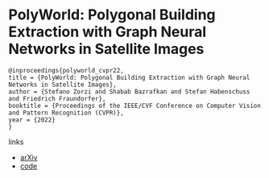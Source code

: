 # PolyWorld: Polygonal Building Extraction with Graph Neural Networks in Satellite Images

```
@inproceedings{polyworld_cvpr22,
title = {PolyWorld: Polygonal Building Extraction with Graph Neural Networks in Satellite Images},
author = {Stefano Zorzi and Shabab Bazrafkan and Stefan Habenschuss and Friedrich Fraundorfer},
booktitle = {Proceedings of the IEEE/CVF Conference on Computer Vision and Pattern Recognition (CVPR)},
year = {2022}
}
```

links
- [arXiv](https://arxiv.org/abs/2111.15491)
- [code](https://github.com/zorzi-s/PolyWorldPretrainedNetwork)
